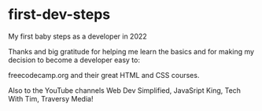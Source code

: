 # first-dev-steps
My first baby steps as a developer in 2022

Thanks and big gratitude for helping me learn the basics and
for making my decision to become a developer easy to: 

freecodecamp.org and their great HTML and CSS courses.

Also to the YouTube channels 
Web Dev Simplified, 
JavaSript King, 
Tech With Tim, 
Traversy Media!   

